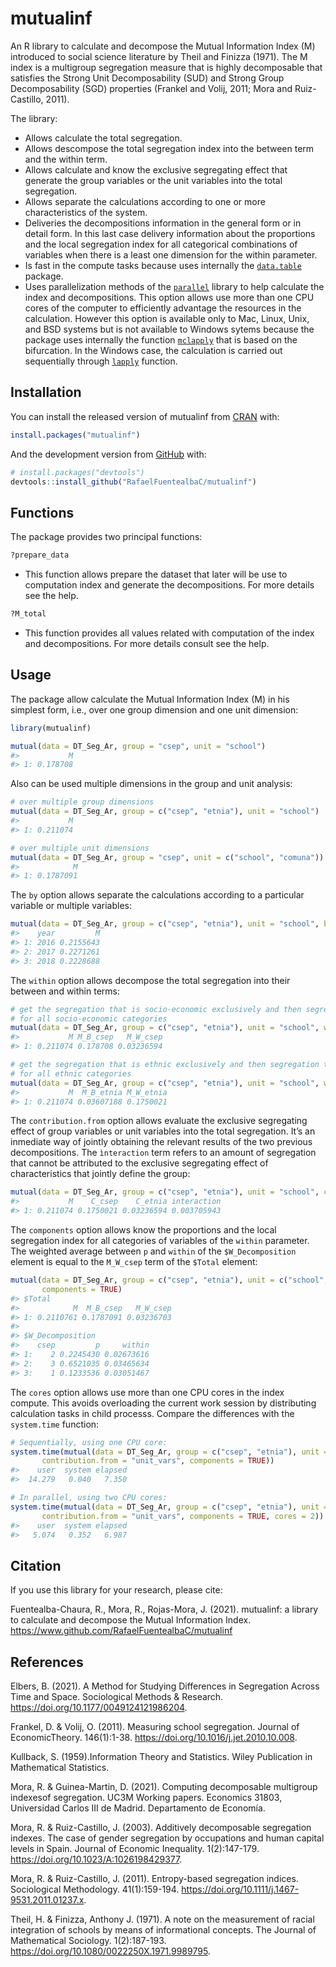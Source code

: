 
<!-- README.md is generated from README.Rmd. Please edit that file -->

# mutualinf

<!-- badges: start -->

<!-- badges: end -->

An R library to calculate and decompose the Mutual Information Index (M)
introduced to social science literature by Theil and Finizza (1971). The
M index is a multigroup segregation measure that is highly decomposable
that satisfies the Strong Unit Decomposability (SUD) and Strong Group
Decomposability (SGD) properties (Frankel and Volij, 2011; Mora and
Ruiz-Castillo, 2011).

The library:

  - Allows calculate the total segregation.
  - Allows descompose the total segregation index into the between term
    and the within term.
  - Allows calculate and know the exclusive segregating effect that
    generate the group variables or the unit variables into the total
    segregation.
  - Allows separate the calculations according to one or more
    characteristics of the system.
  - Deliveries the decompositions information in the general form or in
    detail form. In this last case delivery information about the
    proportions and the local segregation index for all categorical
    combinations of variables when there is a least one dimension for
    the within parameter.
  - Is fast in the compute tasks because uses internally the
    [`data.table`](https://cran.r-project.org/web/packages/data.table/index.html)
    package.
  - Uses parallelization methods of the
    [`parallel`](https://stat.ethz.ch/R-manual/R-devel/library/parallel/doc/parallel.pdf)
    library to help calculate the index and decompositions. This option
    allows use more than one CPU cores of the computer to efficiently
    advantage the resources in the calculation. However this option is
    available only to Mac, Linux, Unix, and BSD systems but is not
    available to Windows sytems because the package uses internally the
    function
    [`mclapply`](https://www.rdocumentation.org/packages/parallel/versions/3.4.1/topics/mclapply)
    that is based on the bifurcation. In the Windows case, the
    calculation is carried out sequentially through
    [`lapply`](https://www.rdocumentation.org/packages/base/versions/3.6.2/topics/lapply)
    function.

## Installation

You can install the released version of mutualinf from
[CRAN](https://CRAN.R-project.org) with:

``` r
install.packages("mutualinf")
```

And the development version from [GitHub](https://github.com/) with:

``` r
# install.packages("devtools")
devtools::install_github("RafaelFuentealbaC/mutualinf")
```

## Functions

The package provides two principal functions:

``` r
?prepare_data 
```

  - This function allows prepare the dataset that later will be use to
    computation index and generate the decompositions. For more details
    see the help.

<!-- end list -->

``` r
?M_total
```

  - This function provides all values related with computation of the
    index and decompositions. For more details consult see the help.

## Usage

The package allow calculate the Mutual Information Index (M) in his
simplest form, i.e., over one group dimension and one unit dimension:

``` r
library(mutualinf)

mutual(data = DT_Seg_Ar, group = "csep", unit = "school")
#>           M
#> 1: 0.178708
```

Also can be used multiple dimensions in the group and unit analysis:

``` r
# over multiple group dimensions
mutual(data = DT_Seg_Ar, group = c("csep", "etnia"), unit = "school")
#>           M
#> 1: 0.211074

# over multiple unit dimensions
mutual(data = DT_Seg_Ar, group = "csep", unit = c("school", "comuna"))
#>            M
#> 1: 0.1787091
```

The `by` option allows separate the calculations according to a
particular variable or multiple
variables:

``` r
mutual(data = DT_Seg_Ar, group = c("csep", "etnia"), unit = "school", by = "year")
#>    year         M
#> 1: 2016 0.2155643
#> 2: 2017 0.2271261
#> 3: 2018 0.2228688
```

The `within` option allows decompose the total segregation into their
between and within
terms:

``` r
# get the segregation that is socio-economic exclusively and then segregation that is ethnic exclusively
# for all socio-economic categories
mutual(data = DT_Seg_Ar, group = c("csep", "etnia"), unit = "school", within = "csep")
#>           M M_B_csep   M_W_csep
#> 1: 0.211074 0.178708 0.03236594

# get the segregation that is ethnic exclusively and then segregation that is socio-economic exclusively
# for all ethnic categories
mutual(data = DT_Seg_Ar, group = c("csep", "etnia"), unit = "school", within = "etnia")
#>           M  M_B_etnia M_W_etnia
#> 1: 0.211074 0.03607188 0.1750021
```

The `contribution.from` option allows evaluate the exclusive segregating
effect of group variables or unit variables into the total segregation.
It’s an inmediate way of jointly obtaining the relevant results of the
two previous decompositions. The `ìnteraction` term refers to an amount
of segregation that cannot be attributed to the exclusive segregating
effect of characteristics that jointly define the
group:

``` r
mutual(data = DT_Seg_Ar, group = c("csep", "etnia"), unit = "school", contribution.from = "group_vars")
#>           M    C_csep    C_etnia interaction
#> 1: 0.211074 0.1750021 0.03236594 0.003705943
```

The `components` option allows know the proportions and the local
segregation index for all categories of variables of the `within`
parameter. The weighted average between `p` and `within` of the
`$W_Decomposition` element is equal to the `M_W_csep` term of the
`$Total`
element:

``` r
mutual(data = DT_Seg_Ar, group = c("csep", "etnia"), unit = c("school", "comuna"), within = "csep",
       components = TRUE)
#> $Total
#>            M  M_B_csep   M_W_csep
#> 1: 0.2110761 0.1787091 0.03236703
#> 
#> $W_Decomposition
#>    csep         p     within
#> 1:    2 0.2245430 0.02673616
#> 2:    3 0.6521035 0.03465634
#> 3:    1 0.1233536 0.03051467
```

The `cores` option allows use more than one CPU cores in the index
compute. This avoids overloading the current work session by
distributing calculation tasks in child processs. Compare the
differences with the `system.time` function:

``` r
# Sequentially, using one CPU core:
system.time(mutual(data = DT_Seg_Ar, group = c("csep", "etnia"), unit = c("school", "comuna"), within = "etnia",
       contribution.from = "unit_vars", components = TRUE))
#>    user  system elapsed 
#>  14.279   0.040   7.350

# In parallel, using two CPU cores:
system.time(mutual(data = DT_Seg_Ar, group = c("csep", "etnia"), unit = c("school", "comuna"), within = "csep",
       contribution.from = "unit_vars", components = TRUE, cores = 2))
#>    user  system elapsed 
#>   5.074   0.352   6.987
```

## Citation

If you use this library for your research, please cite:

Fuentealba-Chaura, R., Mora, R., Rojas-Mora, J. (2021). mutualinf: a
library to calculate and decompose the Mutual Information Index.
<https://www.github.com/RafaelFuentealbaC/mutualinf>

## References

Elbers, B. (2021). A Method for Studying Differences in Segregation
Across Time and Space. Sociological Methods & Research.
<https://doi.org/10.1177/0049124121986204>.

Frankel, D. & Volij, O. (2011). Measuring school segregation. Journal of
EconomicTheory. 146(1):1-38.
<https://doi.org/10.1016/j.jet.2010.10.008>.

Kullback, S. (1959).Information Theory and Statistics. Wiley Publication
in Mathematical Statistics.

Mora, R. & Guinea-Martin, D. (2021). Computing decomposable multigroup
indexesof segregation. UC3M Working papers. Economics 31803, Universidad
Carlos III de Madrid. Departamento de Economía.

Mora, R. & Ruiz-Castillo, J. (2003). Additively decomposable segregation
indexes. The case of gender segregation by occupations and human capital
levels in Spain. Journal of Economic Inequality. 1(2):147-179.
<https://doi.org/10.1023/A:1026198429377>.

Mora, R. & Ruiz-Castillo, J. (2011). Entropy-based segregation indices.
Sociological Methodology. 41(1):159-194.
<https://doi.org/10.1111/j.1467-9531.2011.01237.x>.

Theil, H. & Finizza, Anthony J. (1971). A note on the measurement of
racial integration of schools by means of informational concepts. The
Journal of Mathematical Sociology. 1(2):187-193.
<https://doi.org/10.1080/0022250X.1971.9989795>.
